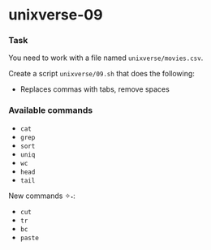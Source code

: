 # unixverse-09

### Task

You need to work with a file named `unixverse/movies.csv`.

Create a script `unixverse/09.sh` that does the following:

- Replaces commas with tabs, remove spaces

### Available commands

* `cat`
* `grep`
* `sort`
* `uniq`
* `wc`
* `head`
* `tail`

New commands ✧˖:
* `cut`
* `tr`
* `bc`
* `paste`
